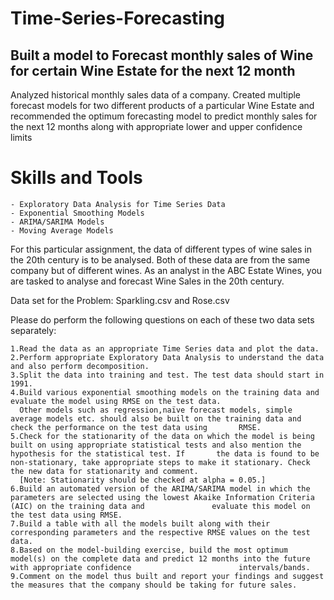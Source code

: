 # Time-Series-Forecasting
## Built a model to Forecast monthly sales of Wine for certain Wine Estate for the next 12 month

Analyzed historical monthly sales data of a company. Created multiple forecast models for two different products of a particular Wine Estate and recommended the optimum forecasting model to predict monthly sales for the next 12 months along with appropriate lower and upper confidence limits

# Skills and Tools

    - Exploratory Data Analysis for Time Series Data
    - Exponential Smoothing Models
    - ARIMA/SARIMA Models
    - Moving Average Models

For this particular assignment, the data of different types of wine sales in the 20th century is to be analysed. Both of these data are from the same company but of different wines. As an analyst in the ABC Estate Wines, you are tasked to analyse and forecast Wine Sales in the 20th century.

Data set for the Problem: Sparkling.csv and Rose.csv

Please do perform the following questions on each of these two data sets separately:

 

    1.Read the data as an appropriate Time Series data and plot the data.
    2.Perform appropriate Exploratory Data Analysis to understand the data and also perform decomposition.
    3.Split the data into training and test. The test data should start in 1991.
    4.Build various exponential smoothing models on the training data and evaluate the model using RMSE on the test data.
      Other models such as regression,naïve forecast models, simple average models etc. should also be built on the training data and check the performance on the test data using       RMSE.
    5.Check for the stationarity of the data on which the model is being built on using appropriate statistical tests and also mention the hypothesis for the statistical test. If       the data is found to be non-stationary, take appropriate steps to make it stationary. Check the new data for stationarity and comment.
      [Note: Stationarity should be checked at alpha = 0.05.]
    6.Build an automated version of the ARIMA/SARIMA model in which the parameters are selected using the lowest Akaike Information Criteria (AIC) on the training data and               evaluate this model on the test data using RMSE.
    7.Build a table with all the models built along with their corresponding parameters and the respective RMSE values on the test data.
    8.Based on the model-building exercise, build the most optimum model(s) on the complete data and predict 12 months into the future with appropriate confidence                        intervals/bands.
    9.Comment on the model thus built and report your findings and suggest the measures that the company should be taking for future sales.

